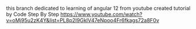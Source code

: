 this branch dedicated to learning of angular 12 from youtube 
created tutorial by Code Step By Step
https://www.youtube.com/watch?v=oMj95u2zK4Y&list=PL8p2I9GklV47eNpoo4Fr6fkags72a8F0v
